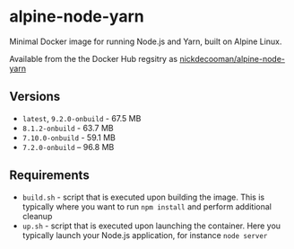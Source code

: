 # alpine-node-yarn
Minimal Docker image for running Node.js and Yarn, built on Alpine Linux.

Available from the the Docker Hub regsitry as [nickdecooman/alpine-node-yarn](https://hub.docker.com/r/nickdecooman/alpine-node-yarn/)

## Versions

- `latest`, `9.2.0-onbuild` - 67.5 MB
- `8.1.2-onbuild` - 63.7 MB
- `7.10.0-onbuild` - 59.1 MB
- `7.2.0-onbuild` – 96.8 MB

## Requirements

* `build.sh` - script that is executed upon building the image. This is typically where you want to run `npm install` and perform additional cleanup
* `up.sh` - script that is executed upon launching the container. Here you typically launch your Node.js application, for instance `node server`
